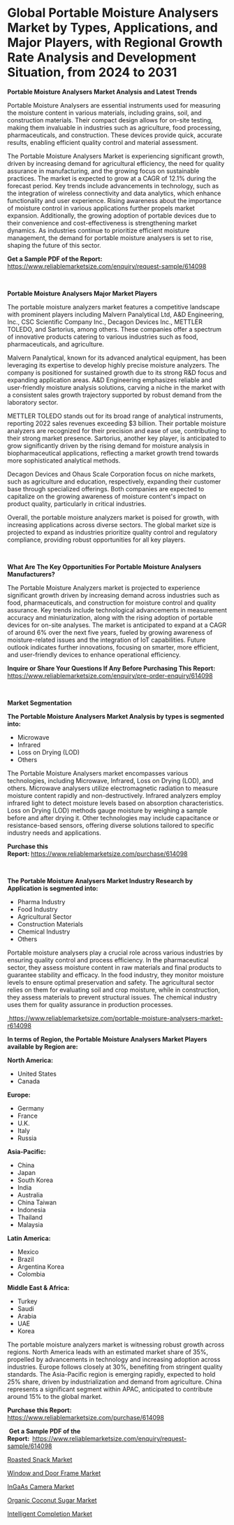 <p><h1>Global Portable Moisture Analysers Market by Types, Applications, and Major Players, with Regional Growth Rate Analysis and Development Situation, from 2024 to 2031</h1></p><p><strong>Portable Moisture Analysers Market Analysis and Latest Trends</strong></p>
<p><p>Portable Moisture Analysers are essential instruments used for measuring the moisture content in various materials, including grains, soil, and construction materials. Their compact design allows for on-site testing, making them invaluable in industries such as agriculture, food processing, pharmaceuticals, and construction. These devices provide quick, accurate results, enabling efficient quality control and material assessment.</p><p>The Portable Moisture Analysers Market is experiencing significant growth, driven by increasing demand for agricultural efficiency, the need for quality assurance in manufacturing, and the growing focus on sustainable practices. The market is expected to grow at a CAGR of 12.1% during the forecast period. Key trends include advancements in technology, such as the integration of wireless connectivity and data analytics, which enhance functionality and user experience. Rising awareness about the importance of moisture control in various applications further propels market expansion. Additionally, the growing adoption of portable devices due to their convenience and cost-effectiveness is strengthening market dynamics. As industries continue to prioritize efficient moisture management, the demand for portable moisture analysers is set to rise, shaping the future of this sector.</p></p>
<p><strong>Get a Sample PDF of the Report:&nbsp;</strong> <a href="https://www.reliablemarketsize.com/enquiry/request-sample/614098?utm_campaign=1879&utm_medium=2&utm_source=Github&utm_content=ia&utm_term=16122024&utm_id=portable-moisture-analysers">https://www.reliablemarketsize.com/enquiry/request-sample/614098</a></p>
<p>&nbsp;</p>
<p><strong>Portable Moisture Analysers Major Market Players</strong></p>
<p><p>The portable moisture analyzers market features a competitive landscape with prominent players including Malvern Panalytical Ltd, A&D Engineering, Inc., CSC Scientific Company Inc., Decagon Devices Inc., METTLER TOLEDO, and Sartorius, among others. These companies offer a spectrum of innovative products catering to various industries such as food, pharmaceuticals, and agriculture.</p><p>Malvern Panalytical, known for its advanced analytical equipment, has been leveraging its expertise to develop highly precise moisture analyzers. The company is positioned for sustained growth due to its strong R&D focus and expanding application areas. A&D Engineering emphasizes reliable and user-friendly moisture analysis solutions, carving a niche in the market with a consistent sales growth trajectory supported by robust demand from the laboratory sector.</p><p>METTLER TOLEDO stands out for its broad range of analytical instruments, reporting 2022 sales revenues exceeding $3 billion. Their portable moisture analyzers are recognized for their precision and ease of use, contributing to their strong market presence. Sartorius, another key player, is anticipated to grow significantly driven by the rising demand for moisture analysis in biopharmaceutical applications, reflecting a market growth trend towards more sophisticated analytical methods.</p><p>Decagon Devices and Ohaus Scale Corporation focus on niche markets, such as agriculture and education, respectively, expanding their customer base through specialized offerings. Both companies are expected to capitalize on the growing awareness of moisture content's impact on product quality, particularly in critical industries. </p><p>Overall, the portable moisture analyzers market is poised for growth, with increasing applications across diverse sectors. The global market size is projected to expand as industries prioritize quality control and regulatory compliance, providing robust opportunities for all key players.</p></p>
<p>&nbsp;</p>
<p><strong>What Are The Key Opportunities For Portable Moisture Analysers Manufacturers?</strong></p>
<p><p>The Portable Moisture Analyzers market is projected to experience significant growth driven by increasing demand across industries such as food, pharmaceuticals, and construction for moisture control and quality assurance. Key trends include technological advancements in measurement accuracy and miniaturization, along with the rising adoption of portable devices for on-site analyses. The market is anticipated to expand at a CAGR of around 6% over the next five years, fueled by growing awareness of moisture-related issues and the integration of IoT capabilities. Future outlook indicates further innovations, focusing on smarter, more efficient, and user-friendly devices to enhance operational efficiency.</p></p>
<p><strong>Inquire or Share Your Questions If Any Before Purchasing This Report:</strong> <a href="https://www.reliablemarketsize.com/enquiry/pre-order-enquiry/614098?utm_campaign=1879&utm_medium=2&utm_source=Github&utm_content=ia&utm_term=16122024&utm_id=portable-moisture-analysers">https://www.reliablemarketsize.com/enquiry/pre-order-enquiry/614098</a></p>
<p>&nbsp;</p>
<p><strong>Market Segmentation</strong></p>
<p><strong>The Portable Moisture Analysers Market Analysis by types is segmented into:</strong></p>
<p><ul><li>Microwave</li><li>Infrared</li><li>Loss on Drying (LOD)</li><li>Others</li></ul></p>
<p><p>The Portable Moisture Analysers market encompasses various technologies, including Microwave, Infrared, Loss on Drying (LOD), and others. Microwave analysers utilize electromagnetic radiation to measure moisture content rapidly and non-destructively. Infrared analyzers employ infrared light to detect moisture levels based on absorption characteristics. Loss on Drying (LOD) methods gauge moisture by weighing a sample before and after drying it. Other technologies may include capacitance or resistance-based sensors, offering diverse solutions tailored to specific industry needs and applications.</p></p>
<p><strong>Purchase this Report:&nbsp;</strong><a href="https://www.reliablemarketsize.com/purchase/614098?utm_campaign=1879&utm_medium=2&utm_source=Github&utm_content=ia&utm_term=16122024&utm_id=portable-moisture-analysers">https://www.reliablemarketsize.com/purchase/614098</a></p>
<p>&nbsp;</p>
<p><strong>The Portable Moisture Analysers Market Industry Research by Application is segmented into:</strong></p>
<p><ul><li>Pharma Industry</li><li>Food Industry</li><li>Agricultural Sector</li><li>Construction Materials</li><li>Chemical Industry</li><li>Others</li></ul></p>
<p><p>Portable moisture analysers play a crucial role across various industries by ensuring quality control and process efficiency. In the pharmaceutical sector, they assess moisture content in raw materials and final products to guarantee stability and efficacy. In the food industry, they monitor moisture levels to ensure optimal preservation and safety. The agricultural sector relies on them for evaluating soil and crop moisture, while in construction, they assess materials to prevent structural issues. The chemical industry uses them for quality assurance in production processes.</p></p>
<p><a href="https://www.reliablemarketsize.com/portable-moisture-analysers-market-r614098?utm_campaign=1879&utm_medium=2&utm_source=Github&utm_content=ia&utm_term=16122024&utm_id=portable-moisture-analysers">&nbsp;https://www.reliablemarketsize.com/portable-moisture-analysers-market-r614098</a></p>
<p><strong>In terms of Region, the Portable Moisture Analysers Market Players available by Region are:</strong></p>
<p>
    <p> <strong> North America: </strong>
        <ul>
            <li>United States</li>
            <li>Canada</li>
        </ul>
        </p> 
    <p> <strong> Europe: </strong>
        <ul>
            <li>Germany</li>
            <li>France</li>
            <li>U.K.</li>
            <li>Italy</li>
            <li>Russia</li>
        </ul>
        </p> 
    <p> <strong> Asia-Pacific: </strong>
        <ul>
            <li>China</li>
            <li>Japan</li>
            <li>South Korea</li>
            <li>India</li>
            <li>Australia</li>
            <li>China Taiwan</li>
            <li>Indonesia</li>
            <li>Thailand</li>
            <li>Malaysia</li>
        </ul>
        </p> 
    <p> <strong> Latin America: </strong>
        <ul>
            <li>Mexico</li>
            <li>Brazil</li>
            <li>Argentina Korea</li>
            <li>Colombia</li>
        </ul>
        </p> 
    <p> <strong> Middle East & Africa: </strong>
        <ul>
            <li>Turkey</li>
            <li>Saudi</li>
            <li>Arabia</li>
            <li>UAE</li>
            <li>Korea</li>
        </ul>
    </p>
    </p>
<p><p>The portable moisture analyzers market is witnessing robust growth across regions. North America leads with an estimated market share of 35%, propelled by advancements in technology and increasing adoption across industries. Europe follows closely at 30%, benefiting from stringent quality standards. The Asia-Pacific region is emerging rapidly, expected to hold 25% share, driven by industrialization and demand from agriculture. China represents a significant segment within APAC, anticipated to contribute around 15% to the global market.</p></p>
<p><strong>Purchase this Report: </strong><a href="https://www.reliablemarketsize.com/purchase/614098?utm_campaign=1879&utm_medium=2&utm_source=Github&utm_content=ia&utm_term=16122024&utm_id=portable-moisture-analysers">https://www.reliablemarketsize.com/purchase/614098</a></p>
<p>&nbsp;<strong>Get a Sample PDF of the Report:&nbsp;&nbsp;</strong><a href="https://www.reliablemarketsize.com/enquiry/request-sample/614098?utm_campaign=1879&utm_medium=2&utm_source=Github&utm_content=ia&utm_term=16122024&utm_id=portable-moisture-analysers">https://www.reliablemarketsize.com/enquiry/request-sample/614098</a></p>
<p><strong></strong></p>
<p><p><a href="https://www.linkedin.com/pulse/roasted-snack-market-trends-drivers-forecasted-cagr-133-nz2xe?utm_campaign=1879&utm_medium=2&utm_source=Github&utm_content=ia&utm_term=16122024&utm_id=portable-moisture-analysers">Roasted Snack Market</a></p><p><a href="https://www.linkedin.com/pulse/fore-clarion-insight-j6xzf?utm_campaign=1879&utm_medium=2&utm_source=Github&utm_content=ia&utm_term=16122024&utm_id=portable-moisture-analysers">Window and Door Frame Market</a></p><p><a href="https://www.linkedin.com/pulse/ingaas-camera-market-analysis-identifying-key-issues-ja6ye?utm_campaign=1879&utm_medium=2&utm_source=Github&utm_content=ia&utm_term=16122024&utm_id=portable-moisture-analysers">InGaAs Camera Market</a></p><p><a href="https://www.linkedin.com/pulse/organic-coconut-sugar-market-overview-analyzing-trends-7lhme?utm_campaign=1879&utm_medium=2&utm_source=Github&utm_content=ia&utm_term=16122024&utm_id=portable-moisture-analysers">Organic Coconut Sugar Market</a></p><p><a href="https://www.linkedin.com/pulse/intelligent-completion-market-growth-projections-117-yamye?utm_campaign=1879&utm_medium=2&utm_source=Github&utm_content=ia&utm_term=16122024&utm_id=portable-moisture-analysers">Intelligent Completion Market</a></p></p>